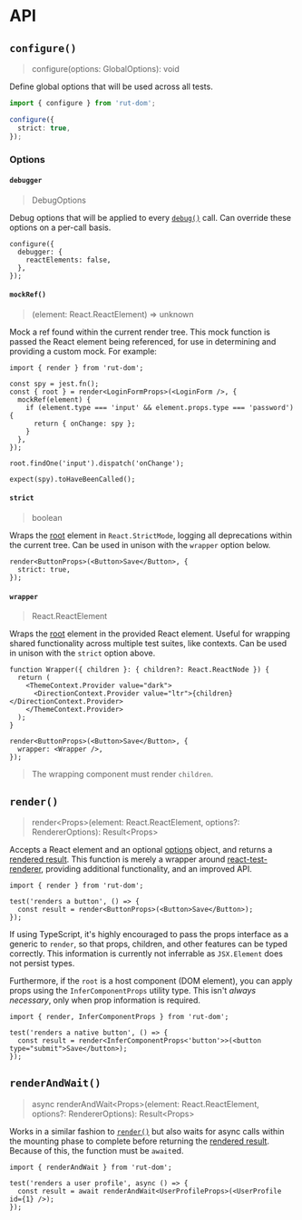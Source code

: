 # API

## `configure()`

> configure(options: GlobalOptions): void

Define global options that will be used across all tests.

```ts
import { configure } from 'rut-dom';

configure({
  strict: true,
});
```

### Options

#### `debugger`

> DebugOptions

Debug options that will be applied to every [`debug()`](./api/result.md#debug) call. Can override
these options on a per-call basis.

```tsx
configure({
  debugger: {
    reactElements: false,
  },
});
```

#### `mockRef()`

> (element: React.ReactElement) => unknown

Mock a ref found within the current render tree. This mock function is passed the React element
being referenced, for use in determining and providing a custom mock. For example:

```tsx
import { render } from 'rut-dom';

const spy = jest.fn();
const { root } = render<LoginFormProps>(<LoginForm />, {
  mockRef(element) {
    if (element.type === 'input' && element.props.type === 'password') {
      return { onChange: spy };
    }
  },
});

root.findOne('input').dispatch('onChange');

expect(spy).toHaveBeenCalled();
```

#### `strict`

> boolean

Wraps the [root](./api/result.md#root) element in `React.StrictMode`, logging all deprecations
within the current tree. Can be used in unison with the `wrapper` option below.

```tsx
render<ButtonProps>(<Button>Save</Button>, {
  strict: true,
});
```

#### `wrapper`

> React.ReactElement

Wraps the [root](./api/result.md#root) element in the provided React element. Useful for wrapping
shared functionality across multiple test suites, like contexts. Can be used in unison with the
`strict` option above.

```tsx
function Wrapper({ children }: { children?: React.ReactNode }) {
  return (
    <ThemeContext.Provider value="dark">
      <DirectionContext.Provider value="ltr">{children}</DirectionContext.Provider>
    </ThemeContext.Provider>
  );
}

render<ButtonProps>(<Button>Save</Button>, {
  wrapper: <Wrapper />,
});
```

> The wrapping component must render `children`.

## `render()`

> render\<Props>(element: React.ReactElement, options?: RendererOptions): Result\<Props>

Accepts a React element and an optional [options](#configure) object, and returns a
[rendered result](./api/result.md). This function is merely a wrapper around
[react-test-renderer](https://reactjs.org/docs/test-renderer.html), providing additional
functionality, and an improved API.

```tsx
import { render } from 'rut-dom';

test('renders a button', () => {
  const result = render<ButtonProps>(<Button>Save</Button>);
});
```

If using TypeScript, it's highly encouraged to pass the props interface as a generic to `render`, so
that props, children, and other features can be typed correctly. This information is currently not
inferrable as `JSX.Element` does not persist types.

Furthermore, if the `root` is a host component (DOM element), you can apply props using the
`InferComponentProps` utility type. This isn't _always necessary_, only when prop information is
required.

```tsx
import { render, InferComponentProps } from 'rut-dom';

test('renders a native button', () => {
  const result = render<InferComponentProps<'button'>>(<button type="submit">Save</button>);
});
```

## `renderAndWait()`

> async renderAndWait\<Props>(element: React.ReactElement, options?: RendererOptions):
> Result\<Props>

Works in a similar fashion to [`render()`](#render) but also waits for async calls within the
mounting phase to complete before returning the [rendered result](./api/result.md). Because of this,
the function must be `await`ed.

```tsx
import { renderAndWait } from 'rut-dom';

test('renders a user profile', async () => {
  const result = await renderAndWait<UserProfileProps>(<UserProfile id={1} />);
});
```
